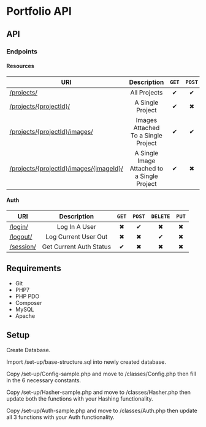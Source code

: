 # Portfolio API

## API

### Endpoints

#### Resources
 
| URI | Description | <code>GET</code> | <code>POST</code> | <code>DELETE</code> | <code>PUT</code>|
| --- | :----: | :----: |:----:|:----:|:----:|
| [/projects/](https://api.jahidulpabelislam.com/v3/projects/) | All Projects | &#10004; | &#10004; | &#10006; | &#10006; |
| [/projects/{projectId}/](https://api.jahidulpabelislam.com/v3/projects/13/) | A Single Project | &#10004; | &#10006; | &#10004; | &#10004; |
| [/projects/{projectId}/images/](https://api.jahidulpabelislam.com/v3/projects/13/images/) | Images Attached To a Single Project | &#10004; | &#10004; | &#10006; | &#10006; |
| [/projects/{projectId}/images/{imageId}/](https://api.jahidulpabelislam.com/v3/projects/13/images/72/) | A Single Image Attached to a Single Project | &#10004; | &#10006; | &#10004; | &#10004; |

#### Auth

| URI | Description | <code>GET</code> | <code>POST</code> | <code>DELETE</code> | <code>PUT</code>|
| --- | :----: | :----: |:----:|:----:|:----:|
| [/login/](https://api.jahidulpabelislam.com/v3/login/) | Log In A User | &#10006; | &#10004; | &#10006; | &#10006; |
| [/logout/](https://api.jahidulpabelislam.com/v3/logout/) | Log Current User Out | &#10006; | &#10006; | &#10004; | &#10006; |
| [/session/](https://api.jahidulpabelislam.com/v3/session/) | Get Current Auth Status | &#10004; | &#10006; | &#10006; | &#10006; |


## Requirements

* Git 
* PHP7
* PHP PDO
* Composer
* MySQL
* Apache

## Setup

Create Database.

Import /set-up/base-structure.sql into newly created database.

Copy /set-up/Config-sample.php and move to /classes/Config.php then fill in the 6 necessary constants.

Copy /set-up/Hasher-sample.php and move to /classes/Hasher.php then update both the functions with your Hashing functionality.

Copy /set-up/Auth-sample.php and move to /classes/Auth.php then update all 3 functions with your Auth functionality.